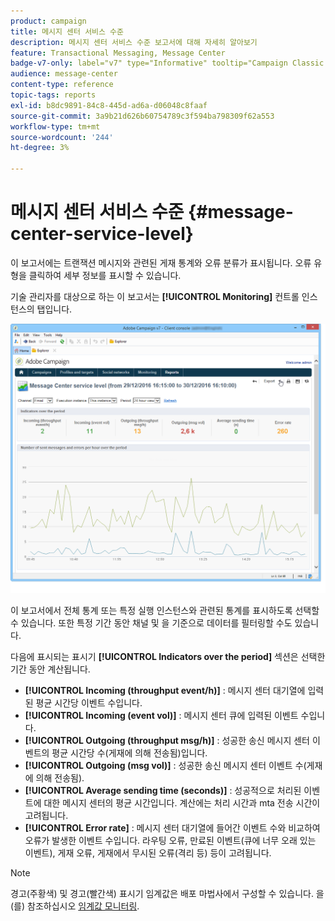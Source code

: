 ```yaml
---
product: campaign
title: 메시지 센터 서비스 수준
description: 메시지 센터 서비스 수준 보고서에 대해 자세히 알아보기
feature: Transactional Messaging, Message Center
badge-v7-only: label="v7" type="Informative" tooltip="Campaign Classic v7에만 적용됩니다."
audience: message-center
content-type: reference
topic-tags: reports
exl-id: b8dc9891-84c8-445d-ad6a-d06048c8faaf
source-git-commit: 3a9b21d626b60754789c3f594ba798309f62a553
workflow-type: tm+mt
source-wordcount: '244'
ht-degree: 3%

---
```


# 메시지 센터 서비스 수준 {#message-center-service-level}



이 보고서에는 트랜잭션 메시지와 관련된 게재 통계와 오류 분류가 표시됩니다. 오류 유형을 클릭하여 세부 정보를 표시할 수 있습니다.

기술 관리자를 대상으로 하는 이 보고서는 **[!UICONTROL Monitoring]** 컨트롤 인스턴스의 탭입니다.

![](assets/mc_reports_1.png)

이 보고서에서 전체 통계 또는 특정 실행 인스턴스와 관련된 통계를 표시하도록 선택할 수 있습니다. 또한 특정 기간 동안 채널 및 을 기준으로 데이터를 필터링할 수도 있습니다.

다음에 표시되는 표시기 **[!UICONTROL Indicators over the period]** 섹션은 선택한 기간 동안 계산됩니다.

* **[!UICONTROL Incoming (throughput event/h)]** : 메시지 센터 대기열에 입력된 평균 시간당 이벤트 수입니다.
* **[!UICONTROL Incoming (event vol)]** : 메시지 센터 큐에 입력된 이벤트 수입니다.
* **[!UICONTROL Outgoing (throughput msg/h)]** : 성공한 송신 메시지 센터 이벤트의 평균 시간당 수(게재에 의해 전송됨)입니다.
* **[!UICONTROL Outgoing (msg vol)]** : 성공한 송신 메시지 센터 이벤트 수(게재에 의해 전송됨).
* **[!UICONTROL Average sending time (seconds)]** : 성공적으로 처리된 이벤트에 대한 메시지 센터의 평균 시간입니다. 계산에는 처리 시간과 mta 전송 시간이 고려됩니다.
* **[!UICONTROL Error rate]** : 메시지 센터 대기열에 들어간 이벤트 수와 비교하여 오류가 발생한 이벤트 수입니다. 라우팅 오류, 만료된 이벤트(큐에 너무 오래 있는 이벤트), 게재 오류, 게재에서 무시된 오류(격리 등) 등이 고려됩니다.

>[!NOTE]
>
>경고(주황색) 및 경고(빨간색) 표시기 임계값은 배포 마법사에서 구성할 수 있습니다. 을(를) 참조하십시오 [임계값 모니터링](../../message-center/using/additional-configurations.md#monitoring-thresholds).

